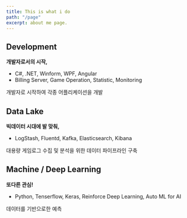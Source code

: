 ```yaml
---
title: This is what i do
path: "/page"
excerpt: about me page.
---
```


## Development

**개발자로서의 시작,**

- C#, .NET, Winform, WPF, Angular
- Billing Server, Game Operation, Statistic, Monitoring

개발자로 시작하여 각종 어플리케이션을 개발

## Data Lake

**빅데이터 시대에 발 맞춰,**

- LogStash, Fluentd, Kafka, Elasticsearch, Kibana

대용량 게임로그 수집 및 분석을 위한 데이터 파이프라인 구축

## Machine / Deep Learning

**또다른 관심!**

- Python, Tenserflow, Keras, Reinforce Deep Learning, Auto ML for AI

데이터를 기반으로한 예측